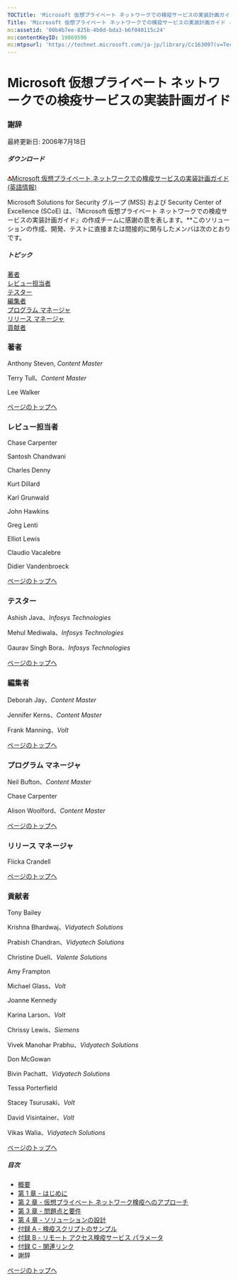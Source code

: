 ```yaml
---
TOCTitle: 'Microsoft 仮想プライベート ネットワークでの検疫サービスの実装計画ガイド - 謝辞'
Title: 'Microsoft 仮想プライベート ネットワークでの検疫サービスの実装計画ガイド - 謝辞'
ms:assetid: '00b4b7ee-825b-4b0d-bda3-b6f040115c24'
ms:contentKeyID: 19869590
ms:mtpsurl: 'https://technet.microsoft.com/ja-jp/library/Cc163097(v=TechNet.10)'
---
```


Microsoft 仮想プライベート ネットワークでの検疫サービスの実装計画ガイド
=======================================================================

### 謝辞

最終更新日: 2006年7月18日

##### ダウンロード

[![](images/Cc163097.icon_exe(ja-jp,TechNet.10).gif)Microsoft 仮想プライベート ネットワークでの検疫サービスの実装計画ガイド (英語情報)](https://go.microsoft.com/fwlink/?linkid=41308)

Microsoft Solutions for Security グループ (MSS) および Security Center of Excellence (SCoE) は、『Microsoft 仮想プライベート ネットワークでの検疫サービスの実装計画ガイド』の作成チームに感謝の意を表します。**このソリューションの作成、開発、テストに直接または間接的に関与したメンバは次のとおりです。

##### トピック

[](#egaa)[著者](#egaa)  
[](#efaa)[レビュー担当者](#efaa)  
[](#eeaa)[テスター](#eeaa)  
[](#edaa)[編集者](#edaa)  
[](#ecaa)[プログラム マネージャ](#ecaa)  
[](#ebaa)[リリース マネージャ](#ebaa)  
[](#eaaa)[貢献者](#eaaa)

### 著者

Anthony Steven, *Content Master*

Terry Tull、*Content Master*

Lee Walker

[](#mainsection)[ページのトップへ](#mainsection)

### レビュー担当者

Chase Carpenter

Santosh Chandwani

Charles Denny

Kurt Dillard

Karl Grunwald

John Hawkins

Greg Lenti

Elliot Lewis

Claudio Vacalebre

Didier Vandenbroeck

[](#mainsection)[ページのトップへ](#mainsection)

### テスター

Ashish Java、*Infosys Technologies*

Mehul Mediwala、*Infosys Technologies*

Gaurav Singh Bora、*Infosys Technologies*

[](#mainsection)[ページのトップへ](#mainsection)

### 編集者

Deborah Jay、*Content Master*

Jennifer Kerns、*Content Master*

Frank Manning、*Volt*

[](#mainsection)[ページのトップへ](#mainsection)

### プログラム マネージャ

Neil Bufton、*Content Master*

Chase Carpenter

Alison Woolford、*Content Master*

[](#mainsection)[ページのトップへ](#mainsection)

### リリース マネージャ

Flicka Crandell

[](#mainsection)[ページのトップへ](#mainsection)

### 貢献者

Tony Bailey

Krishna Bhardwaj、*Vidyatech Solutions*

Prabish Chandran、*Vidyatech Solutions*

Christine Duell、*Valente Solutions*

Amy Frampton

Michael Glass、*Volt*

Joanne Kennedy

Karina Larson、*Volt*

Chrissy Lewis、*Siemens*

Vivek Manohar Prabhu、*Vidyatech Solutions*

Don McGowan

Bivin Pachatt、*Vidyatech Solutions*

Tessa Porterfield

Stacey Tsurusaki、*Volt*

David Visintainer、*Volt*

Vikas Walia、*Vidyatech Solutions*

[](#mainsection)[ページのトップへ](#mainsection)

##### 目次

-   [概要](https://technet.microsoft.com/ja-jp/library/40028620-c153-4851-bf15-d79d55d056bd(v=TechNet.10))
-   [第 1 章 - はじめに](https://technet.microsoft.com/ja-jp/library/b0912680-7a6d-43ac-92d0-cea6dcc8a063(v=TechNet.10))
-   [第 2 章 - 仮想プライベート ネットワーク検疫へのアプローチ](https://technet.microsoft.com/ja-jp/library/3ea09caf-8833-439b-be0c-039e639659b2(v=TechNet.10))
-   [第 3 章 - 問題点と要件](https://technet.microsoft.com/ja-jp/library/c43cc580-e002-49f5-bbd0-4e27a3de16cf(v=TechNet.10))
-   [第 4 章 - ソリューションの設計](https://technet.microsoft.com/ja-jp/library/7e20ac7b-c15a-4cab-9ca2-91f155b818ab(v=TechNet.10))
-   [付録 A - 検疫スクリプトのサンプル](https://technet.microsoft.com/ja-jp/library/a487808c-e193-4190-af9a-37f4ab5cd4c4(v=TechNet.10))
-   [付録 B - リモート アクセス検疫サービス パラメータ](https://technet.microsoft.com/ja-jp/library/5f5b92bf-e8dc-4f83-9322-f7eaa27e306a(v=TechNet.10))
-   [付録 C - 関連リンク](https://technet.microsoft.com/ja-jp/library/d59eca38-6dd3-4576-9ba9-70cca609bcae(v=TechNet.10))
-   謝辞

[](#mainsection)[ページのトップへ](#mainsection)
